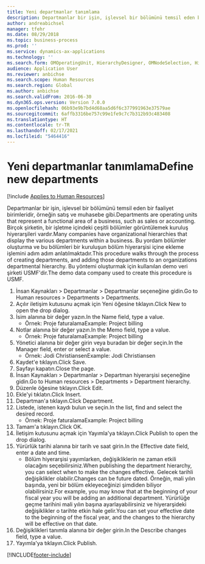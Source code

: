 ```yaml
---
title: Yeni departmanlar tanımlama
description: Departmanlar bir işin, işlevsel bir bölümünü temsil eden bir faaliyet birimleridir, örneğin satış ve muhasebe gibi.
author: andreabichsel
manager: tfehr
ms.date: 08/29/2018
ms.topic: business-process
ms.prod: ''
ms.service: dynamics-ax-applications
ms.technology: ''
ms.search.form: OMOperatingUnit, HierarchyDesigner, OMNodeSelection, HierarchyPublishAndCloseForm, HcmPersonnelManagementWorkspace
audience: Application User
ms.reviewer: anbichse
ms.search.scope: Human Resources
ms.search.region: Global
ms.author: anbichse
ms.search.validFrom: 2016-06-30
ms.dyn365.ops.version: Version 7.0.0
ms.openlocfilehash: 06b93e9b7bd4d68aa5d6f6c377991963e37579ae
ms.sourcegitcommit: 6affb3316be757c99e1fe9c7c7b312b93c483408
ms.translationtype: HT
ms.contentlocale: tr-TR
ms.lasthandoff: 02/17/2021
ms.locfileid: "5464416"
---
```

# <a name="define-new-departments"></a><span data-ttu-id="8143d-103">Yeni departmanlar tanımlama</span><span class="sxs-lookup"><span data-stu-id="8143d-103">Define new departments</span></span>

[!include [Applies to Human Resources](../includes/applies-to-hr.md)]



<span data-ttu-id="8143d-104">Departmanlar bir işin, işlevsel bir bölümünü temsil eden bir faaliyet birimleridir, örneğin satış ve muhasebe gibi.</span><span class="sxs-lookup"><span data-stu-id="8143d-104">Departments are operating units that represent a functional area of a business, such as sales or accounting.</span></span> <span data-ttu-id="8143d-105">Birçok şirketin, bir işletme içindeki çeşitli bölümler görüntülemek kuruluş hiyerarşileri vardır.</span><span class="sxs-lookup"><span data-stu-id="8143d-105">Many companies have organizational hierarchies that display the various departments within a business.</span></span> <span data-ttu-id="8143d-106">Bu yordam bölümler oluşturma ve bu bölümleri bir kuruluşun bölüm hiyerarşisi içine ekleme işlemini adım adım anlatılmaktadır.</span><span class="sxs-lookup"><span data-stu-id="8143d-106">This procedure walks through the process of creating departments, and adding those departments to an organizations departmental hierarchy.</span></span> <span data-ttu-id="8143d-107">Bu yöntemi oluşturmak için kullanılan demo veri şirketi USMF'dir.</span><span class="sxs-lookup"><span data-stu-id="8143d-107">The demo data company used to create this procedure is USMF.</span></span>

1. <span data-ttu-id="8143d-108">İnsan Kaynakları > Departmanlar > Departmanlar seçeneğine gidin.</span><span class="sxs-lookup"><span data-stu-id="8143d-108">Go to Human resources > Departments > Departments.</span></span>
2. <span data-ttu-id="8143d-109">Açılır iletişim kutusunu açmak için Yeni öğesine tıklayın.</span><span class="sxs-lookup"><span data-stu-id="8143d-109">Click New to open the drop dialog.</span></span>
3. <span data-ttu-id="8143d-110">İsim alanına bir değer yazın.</span><span class="sxs-lookup"><span data-stu-id="8143d-110">In the Name field, type a value.</span></span>
    * <span data-ttu-id="8143d-111">Örnek: Proje faturalama</span><span class="sxs-lookup"><span data-stu-id="8143d-111">Example: Project billing</span></span>  
4. <span data-ttu-id="8143d-112">Notlar alanına bir değer yazın.</span><span class="sxs-lookup"><span data-stu-id="8143d-112">In the Memo field, type a value.</span></span>
    * <span data-ttu-id="8143d-113">Örnek: Proje faturalama</span><span class="sxs-lookup"><span data-stu-id="8143d-113">Example: Project billing</span></span>  
5. <span data-ttu-id="8143d-114">Yönetici alanına bir değer girin veya buradan bir değer seçin.</span><span class="sxs-lookup"><span data-stu-id="8143d-114">In the Manager field, enter or select a value.</span></span>
    * <span data-ttu-id="8143d-115">Örnek: Jodi Christiansen</span><span class="sxs-lookup"><span data-stu-id="8143d-115">Example: Jodi Christiansen</span></span>  
6. <span data-ttu-id="8143d-116">Kaydet'e tıklayın.</span><span class="sxs-lookup"><span data-stu-id="8143d-116">Click Save.</span></span>
7. <span data-ttu-id="8143d-117">Sayfayı kapatın.</span><span class="sxs-lookup"><span data-stu-id="8143d-117">Close the page.</span></span>
8. <span data-ttu-id="8143d-118">İnsan Kaynakları > Departmanlar > Departman hiyerarşisi seçeneğine gidin.</span><span class="sxs-lookup"><span data-stu-id="8143d-118">Go to Human resources > Departments > Department hierarchy.</span></span>
9. <span data-ttu-id="8143d-119">Düzenle öğesine tıklayın.</span><span class="sxs-lookup"><span data-stu-id="8143d-119">Click Edit.</span></span>
10. <span data-ttu-id="8143d-120">Ekle'yi tıklatın.</span><span class="sxs-lookup"><span data-stu-id="8143d-120">Click Insert.</span></span>
11. <span data-ttu-id="8143d-121">Departman'a tıklayın.</span><span class="sxs-lookup"><span data-stu-id="8143d-121">Click Department.</span></span>
12. <span data-ttu-id="8143d-122">Listede, istenen kaydı bulun ve seçin.</span><span class="sxs-lookup"><span data-stu-id="8143d-122">In the list, find and select the desired record.</span></span>
    * <span data-ttu-id="8143d-123">Örnek: Proje faturalama</span><span class="sxs-lookup"><span data-stu-id="8143d-123">Example: Project billing</span></span>  
13. <span data-ttu-id="8143d-124">Tamam'a tıklayın.</span><span class="sxs-lookup"><span data-stu-id="8143d-124">Click OK.</span></span>
14. <span data-ttu-id="8143d-125">İletişim kutusunu açmak için Yayımla'ya tıklayın.</span><span class="sxs-lookup"><span data-stu-id="8143d-125">Click Publish to open the drop dialog.</span></span>
15. <span data-ttu-id="8143d-126">Yürürlük tarihi alanına bir tarih ve saat girin.</span><span class="sxs-lookup"><span data-stu-id="8143d-126">In the Effective date field, enter a date and time.</span></span>
    * <span data-ttu-id="8143d-127">Bölüm hiyerarşisi yayımlarken, değişikliklerin ne zaman etkili olacağını seçebilirsiniz.</span><span class="sxs-lookup"><span data-stu-id="8143d-127">When publishing the department hierarchy, you can select when to make the changes effective.</span></span> <span data-ttu-id="8143d-128">Gelecek tarihli değişiklikler olabilir.</span><span class="sxs-lookup"><span data-stu-id="8143d-128">Changes can be future dated.</span></span> <span data-ttu-id="8143d-129">Örneğin, mali yılın başında, yeni bir bölüm ekleyeceğinizi şimdiden biliyor olabilirsiniz.</span><span class="sxs-lookup"><span data-stu-id="8143d-129">For example, you may know that at the beginning of your fiscal year you will be adding an additional department.</span></span> <span data-ttu-id="8143d-130">Yürürlüğe geçme tarihini mali yılın başına ayarlayabilirsiniz ve hiyerarşideki değişiklikler o tarihte etkin hale gelir.</span><span class="sxs-lookup"><span data-stu-id="8143d-130">You can set your effective date to the beginning of the fiscal year, and the changes to the hierarchy will be effective on that date.</span></span>  
16. <span data-ttu-id="8143d-131">Değişiklikleri tanımla alanına bir değer girin.</span><span class="sxs-lookup"><span data-stu-id="8143d-131">In the Describe changes field, type a value.</span></span>
17. <span data-ttu-id="8143d-132">Yayımla'ya tıklayın.</span><span class="sxs-lookup"><span data-stu-id="8143d-132">Click Publish.</span></span>



[!INCLUDE[footer-include](../includes/footer-banner.md)]